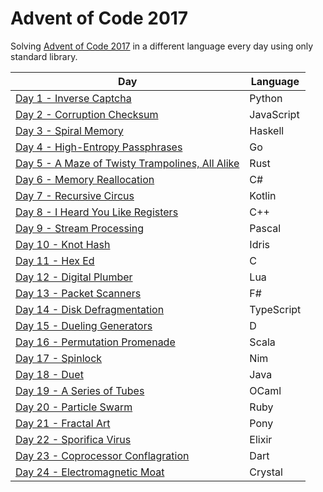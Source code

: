 # Advent of Code 2017

Solving [Advent of Code 2017](https://adventofcode.com/2017) in a different language every day using only standard library.

|Day|Language|
|---|---|
|[Day 1 - Inverse Captcha](Day%201%20-%20Inverse%20Captcha)|Python|
|[Day 2 - Corruption Checksum](Day%202%20-%20Corruption%20Checksum)|JavaScript|
|[Day 3 - Spiral Memory](Day%203%20-%20Spiral%20Memory)|Haskell|
|[Day 4 - High-Entropy Passphrases](Day%204%20-%20High-Entropy%20Passphrases)|Go|
|[Day 5 - A Maze of Twisty Trampolines, All Alike](Day%205%20-%20A%20Maze%20of%20Twisty%20Trampolines%2C%20All%20Alike)|Rust|
|[Day 6 - Memory Reallocation](Day%206%20-%20Memory%20Reallocation)|C#|
|[Day 7 - Recursive Circus](Day%207%20-%20Recursive%20Circus)|Kotlin|
|[Day 8 - I Heard You Like Registers](Day%208%20-%20I%20Heard%20You%20Like%20Registers)|C++|
|[Day 9 - Stream Processing](Day%209%20-%20Stream%20Processing)|Pascal|
|[Day 10 - Knot Hash](Day%2010%20-%20Knot%20Hash)|Idris|
|[Day 11 - Hex Ed](Day%2011%20-%20Hex%20Ed)|C|
|[Day 12 - Digital Plumber](Day%2012%20-%20Digital%20Plumber)|Lua|
|[Day 13 - Packet Scanners](Day%2013%20-%20Packet%20Scanners)|F#|
|[Day 14 - Disk Defragmentation](Day%2014%20-%20Disk%20Defragmentation)|TypeScript|
|[Day 15 - Dueling Generators](Day%2015%20-%20Dueling%20Generators)|D|
|[Day 16 - Permutation Promenade](Day%2016%20-%20Permutation%20Promenade)|Scala|
|[Day 17 - Spinlock](Day%2017%20-%20Spinlock)|Nim|
|[Day 18 - Duet](Day%2018%20-%20Duet)|Java|
|[Day 19 - A Series of Tubes](Day%2019%20-%20A%20Series%20of%20Tubes)|OCaml|
|[Day 20 - Particle Swarm](Day%2020%20-%20Particle%20Swarm)|Ruby|
|[Day 21 - Fractal Art](Day%2021%20-%20Fractal%20Art)|Pony|
|[Day 22 - Sporifica Virus](Day%2022%20-%20Sporifica%20Virus)|Elixir|
|[Day 23 - Coprocessor Conflagration](Day%2023%20-%20Coprocessor%20Conflagration)|Dart|
|[Day 24 - Electromagnetic Moat](Day%2024%20-%20Electromagnetic%20Moat)|Crystal|
